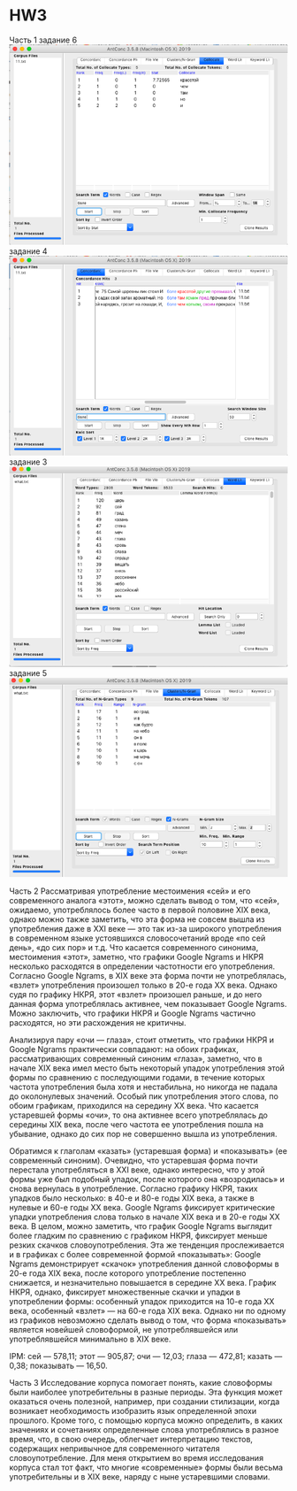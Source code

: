 # HW3
Часть 1
задание 6
![alt-text](Collocates.png)
задание 4
![alt-text](rarewords.png)
задание 3
![alt-text](stopwords.png)
задание 5
![alt-text](ngrams.png)

Часть 2
Рассматривая употребление местоимения «сей» и его современного аналога «этот», можно сделать вывод о том, что «сей», ожидаемо, употреблялось более часто в первой половине XIX века, однако можно также заметить, что эта форма не совсем вышла из употребления даже в XXI веке  — это так из-за широкого употребления в современном языке устоявшихся словосочетаний вроде «по сей день», «до сих пор» и т.д. Что касается современного синонима, местоимения «этот», заметно, что графики Google Ngrams и НКРЯ несколько расходятся в определении частотности его употребления. Согласно Google Ngrams, в XIX веке эта форма почти не употреблялась, «взлет» употребления произошел только в 20-е года XX века. Однако судя по графику НКРЯ, этот «взлет» произошел раньше, и до него данная форма употреблялась активнее, чем показывает Google Ngrams. Можно заключить, что графики НКРЯ и Google Ngrams частично расходятся, но эти расхождения не критичны.

Анализируя пару «очи — глаза», стоит отметить, что графики НКРЯ и Google Ngrams практически совпадают: на обоих графиках, рассматривающих современный синоним «глаза», заметно, что в начале XIX века имел место быть некоторый упадок употребления этой формы по сравнению с последующими годами, в течение которых частота употребления была хотя и нестабильна, но никогда не падала до околонулевых значений. Особый пик употребления этого слова, по обоим графикам, приходился на середину XX века. Что касается устаревшей формы «очи», то она активнее всего употреблялась до середины XIX века, после чего частота ее употребления пошла на убывание, однако до сих пор не совершенно вышла из употребления. 

Обратимся к глаголам «казать» (устаревшая форма) и «показывать» (ее современный синоним). Очевидно, что устаревшая форма почти перестала употребляться в XXI веке, однако интересно, что у этой формы уже был подобный упадок, после которого она «возродилась» и снова вернулась в употребление. Согласно графику НКРЯ, таких упадков было несколько: в 40-е и 80-е годы XIX века, а также в нулевые и 60-е годы XX века. Google Ngrams фиксирует критические упадки употребления слова только в начале XIX века и в 20-е годы XX века. В целом, можно заметить, что график Google Ngrams выглядит более гладким по сравнению с графиком НКРЯ, фиксирует меньше резких скачков словоупотребления. Эта же тенденция прослеживается и в графиках с более современной формой «показывать»: Google Ngrams демонстрирует «скачок» употребления данной словоформы в 20-е года XIX века, после которого употребление постепенно снижается, и незначительно повышается в середине XX века. График НКРЯ, однако, фиксирует множественные скачки и упадки в употреблении формы: особенный упадок приходится на 10-е года XX века, особенный «взлет» — на 60-е года XIX века. Однако ни по одному из графиков невозможно сделать вывод о том, что форма «показывать» является новейшей словоформой, не употреблявшейся или употреблявшейся минимально в XIX веке. 

IPM:
сей — 578,11;
этот — 905,87;
очи — 12,03;
глаза — 472,81;
казать — 0,38;
показывать — 16,50.

Часть 3
Исследование корпуса помогает понять, какие словоформы были наиболее употребительны в разные периоды. Эта функция может оказаться очень полезной, например, при создании стилизации, когда возникает необходимость изобразить язык определенной эпохи прошлого. Кроме того, с помощью корпуса можно определить, в каких значениях и сочетаниях определенные слова употреблялись в разное время, что, в свою очередь, облегчает интерпретацию текстов, содержащих непривычное для современного читателя словоупотребление. Для меня открытием во время исследования корпуса стал тот факт, что многие «современные» формы были весьма употребительны и в XIX веке, наряду с ныне устаревшими словами.
